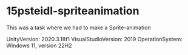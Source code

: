 # 15psteidl-spriteanimation

This was a task where we had to make a Sprite-animation

UnityVersion: 2020.3.18f1
VisualStudioVersion: 2019
OperationSystem: Windows 11, version 22H2
